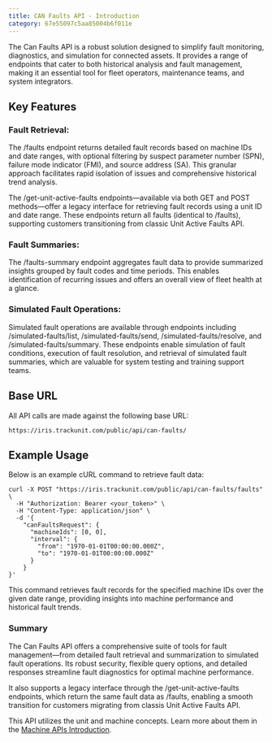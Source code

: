 ```yaml
---
title: CAN Faults API - Introduction 
category: 67e55097c5aa85004b6f011e
---
```


The Can Faults API is a robust solution designed to simplify fault monitoring, diagnostics, and simulation for connected assets. It provides a range of endpoints that cater to both historical analysis and fault management, making it an essential tool for fleet operators, maintenance teams, and system integrators.

## Key Features

### Fault Retrieval:

The /faults endpoint returns detailed fault records based on machine IDs and date ranges, with optional filtering by suspect parameter number (SPN), failure mode indicator (FMI), and source address (SA). This granular approach facilitates rapid isolation of issues and comprehensive historical trend analysis.

The /get-unit-active-faults endpoints—available via both GET and POST methods—offer a legacy interface for retrieving fault records using a unit ID and date range. These endpoints return all faults (identical to /faults), supporting customers transitioning from classic Unit Active Faults API.

### Fault Summaries:

The /faults-summary endpoint aggregates fault data to provide summarized insights grouped by fault codes and time periods. This enables identification of recurring issues and offers an overall view of fleet health at a glance.

### Simulated Fault Operations:

Simulated fault operations are available through endpoints including /simulated-faults/list, /simulated-faults/send, /simulated-faults/resolve, and /simulated-faults/summary. These endpoints enable simulation of fault conditions, execution of fault resolution, and retrieval of simulated fault summaries, which are valuable for system testing and training support teams.

## Base URL

All API calls are made against the following base URL:

`https://iris.trackunit.com/public/api/can-faults/`

## Example Usage

Below is an example cURL command to retrieve fault data:

```curl
curl -X POST "https://iris.trackunit.com/public/api/can-faults/faults" \
  -H "Authorization: Bearer <your_token>" \
  -H "Content-Type: application/json" \
  -d '{
    "canFaultsRequest": {
      "machineIds": [0, 0],
      "interval": {
        "from": "1970-01-01T00:00:00.000Z",
        "to": "1970-01-01T00:00:00.000Z"
      }
    }
}'
```

This command retrieves fault records for the specified machine IDs over the given date range, providing insights into machine performance and historical fault trends.

### Summary

The Can Faults API offers a comprehensive suite of tools for fault management—from detailed fault retrieval and summarization to simulated fault operations. Its robust security, flexible query options, and detailed responses streamline fault diagnostics for optimal machine performance.

It also supports a legacy interface through the /get-unit-active-faults endpoints, which return the same fault data as /faults, enabling a smooth transition for customers migrating from classis Unit Active Faults API.

This API utilizes the unit and machine concepts. Learn more about them in the [Machine APIs Introduction](https://developers.trackunit.com/reference/machine-apis-intro).